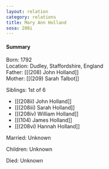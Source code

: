 ```yaml
---
layout: relation
category: relations
title: Mary Ann Holland
sosa: 208i
---
```


#### Summary

Born: 1792
<br>Location: Dudley, Staffordshire, England
<br>Father: [[(208) John Holland]]
<br>Mother: [[(209) Sarah Talbot]]

Siblings: 1st of 6

* [[(208ii) John Holland]]
* [[(208iii) Sarah Holland]]
* [[(208iv) William Holland]]
* [[(104) James Holland]]
* [[(208vi) Hannah Holland]]

Married: Unknown

Children: Unknown

Died: Unknown

<br>
